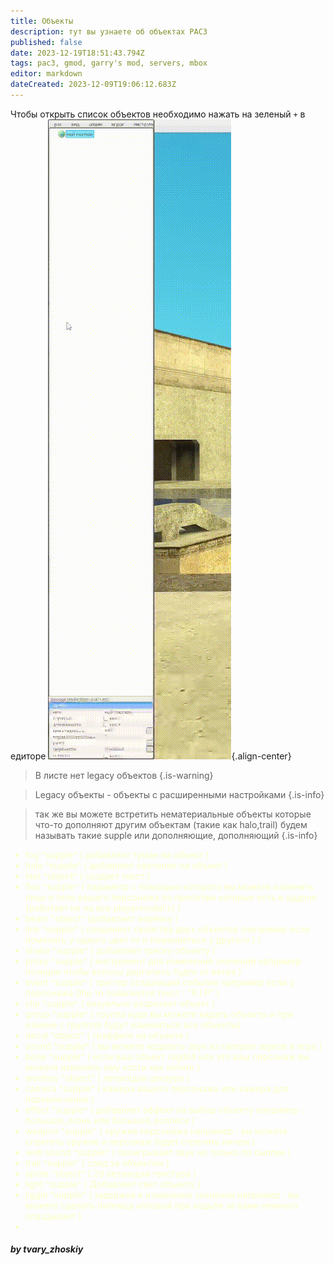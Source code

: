 ```yaml
---
title: Объекты
description: тут вы узнаете об объектах PAC3
published: false
date: 2023-12-19T18:51:43.794Z
tags: pac3, gmod, garry's mod, servers, mbox
editor: markdown
dateCreated: 2023-12-09T19:06:12.683Z
---
```


Чтобы открыть список объектов необходимо нажать на зеленый `+` в едиторе
![pac3_objects.gif](/pac3/pac3_objects.gif){.align-center}
> В листе нет legacy объектов
{.is-warning}

> Legacy объекты - объекты с расширенными настройками
{.is-info}

> так же вы можете встретить нематериальные объекты которые что-то дополняют другим объектам (такие как halo,trail)
будем называть такие supple или дополняющие, дополняющий
{.is-info}

<font color="#fbffc5">

- fog ^supple^ ( добавляет туман на объект )
- halo ^supple^ ( добавляет свечение на объект )
- text ^object^ ( создает текст )
- flex ^supple^ ( параметр с помощью которого вы можете изменять лицо и тело вашего персонажа по пресетам которые есть в аддоне {работает не на все playermodel's} )
- beam ^object^ (добавляет верёвку )
- link ^supple^ ( соединяет свойства двух объектов {например если поменять у одного цвет то и поменяеться у другого } )
- shake ^supple^ ( добавляет тряску объекту )
- proxy ^supple^ ( инструмент для изменений значений например позиции чтобы волосы дергались будто от ветра )
- event ^supple^ ( триггер создающий событие например если у персонажа 0hp то появляется текст : "R.I.P" )
- clip ^supple^ ( визуально разрезает объект )
- group ^supple^ ( группа куда вы можете кидать объекты и при измене с группой будут изменяться все объекты)
- decal ^object^ ( граффити на объекте )
- sound ^supple^ ( вы можете издавать звук из галереи звуков в игре )
- bone ^supple^ ( если ваш объект ragdoll или это ваш персонаж вы можете изменять ему кости как хотите )
- woohoo ^object^ ( летающая цензура )
- camera ^supple^ ( камера вашего персонажа или камера для переключения )
- effect ^supple^ ( добавляет эффект на выбор объекту например : большой_огонь или большой_всплеск )
- weapon ^supple^ ( оружие персонажа например : вы можете спрятать оружие и персонаж будет стрелять ничем )
- web sound ^supple^ ( проигрывает звук но только по сыллке )
- trail ^supple^ ( след за объектом )
- sprite ^object^ ( 2d летающая текстура )
- light ^supple^ ( Добавляет свет объекту )
- jiggle ^supple^ ( задержка в изменение значении например : вы можете сделать питомца который при ходьбе за вами немного опаздывает )
- 

</font>


##### **by tvary_zhoskiy**